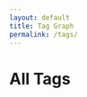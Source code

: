 ```yaml
---
layout: default
title: Tag Graph
permalink: /tags/
---
```


<h1>All Tags</h1>
<div id="tag-graph" style="border:1px solid var(--tertiary); height: 600px;"></div>

<link href="https://unpkg.com/vis-network/styles/vis-network.css" rel="stylesheet" />
<script src="https://unpkg.com/vis-network/standalone/umd/vis-network.min.js"></script>

<script>
  document.addEventListener("DOMContentLoaded", function () {
    const root = document.documentElement;
    const vars = getComputedStyle(root);

    const bgColor = vars.getPropertyValue('--secondary').trim();
    const borderColor = vars.getPropertyValue('--tertiary').trim();
    const edgeColor = vars.getPropertyValue('--darkgray').trim();
    const labelColor = borderColor;
    const highlightColor = vars.getPropertyValue('--lightgray').trim();

    // Precomputed tag data (slug + count) using Liquid
    const tagData = {
      {% assign seen = "" %}
      {% for note in site.notes %}
        {% if note.published != false and note.tags %}
          {% for tag in note.tags %}
            {% unless seen contains tag %}
              "{{ tag | escape }}": {
                count: {{ site.notes | where_exp: "item", "item.tags contains '" | append: tag | append: "'" | size }},
                slug: "{{ '/tags/' | append: tag | slugify | append: '/' | relative_url }}"
              },
              {% assign seen = seen | append: tag | append: "," %}
            {% endunless %}
          {% endfor %}
        {% endif %}
      {% endfor %}
    };

    const nodes = new vis.DataSet();
    const edges = [];
    const tags = Object.keys(tagData);

    tags.forEach(tag => {
      const data = tagData[tag];
      let size = Math.round((data.count * 1.4) + 4);
      if (size > 13) size = 13; // slightly smaller max
      if (size < 7) size = 7;   // slightly bigger min

      nodes.add({
        id: tag,
        label: tag,
        value: size,
        shape: "dot",
        font: {
          face: "IBM Plex Mono",
          color: labelColor,
          size: 11,
          vadjust: -4,
          bold: true
        },
        color: {
          background: bgColor,
          border: borderColor,
          highlight: {
            background: highlightColor,
            border: borderColor
          }
        },
        href: data.slug
      });
    });

    for (let i = 0; i < tags.length; i++) {
      for (let j = i + 1; j < tags.length; j++) {
        edges.push({
          from: tags[i],
          to: tags[j],
          dashes: true,
          color: {
            color: edgeColor,
            highlight: edgeColor,
            hover: edgeColor,
            opacity: 0.7
          },
          width: 1
        });
      }
    }

    const container = document.getElementById("tag-graph");
    const data = { nodes, edges };

    const options = {
      interaction: {
        hover: true,
        dragNodes: true,
        zoomView: true,
        dragView: true
      },
      physics: {
        enabled: true,
        solver: "barnesHut",
        barnesHut: {
          gravitationalConstant: -5000,
          springLength: 120,
          springConstant: 0.04,
          damping: 0.09
        },
        stabilization: false
      },
      nodes: {
        borderWidth: 2,
        scaling: {
          min: 6,
          max: 14
        }
      },
      edges: {
        smooth: false
      }
    };

    const network = new vis.Network(container, data, options);

    network.on("click", function (params) {
      if (params.nodes.length > 0) {
        const nodeId = params.nodes[0];
        const node = nodes.get(nodeId);
        if (node.href) {
          setTimeout(() => {
            window.location.href = node.href;
          }, 150);
        }
      }
    });
  });
</script>
